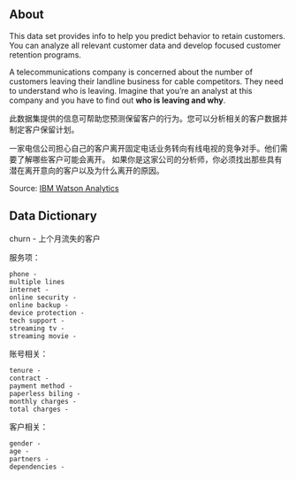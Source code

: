 ## About

This data set provides info to help you predict behavior to retain customers. You can analyze all relevant customer data and develop focused customer retention programs.

A telecommunications company is concerned about the number of customers leaving their landline business for cable competitors. They need to understand who is leaving. Imagine that you’re an analyst at this company and you have to find out **who is leaving and why**.

此数据集提供的信息可帮助您预测保留客户的行为。您可以分析相关的客户数据并制定客户保留计划。

一家电信公司担心自己的客户离开固定电话业务转向有线电视的竞争对手。他们需要了解哪些客户可能会离开。 如果你是这家公司的分析师，你必须找出那些具有潜在离开意向的客户以及为什么离开的原因。

Source: [IBM Watson Analytics](https://www.ibm.com/communities/analytics/watson-analytics-blog/predictive-insights-in-the-telco-customer-churn-data-set/)

## Data Dictionary

churn - 上个月流失的客户

服务项：

	phone - 
	multiple lines
	internet - 
	online security - 
	online backup - 
	device protection - 
	tech support - 
	streaming tv - 
	streaming movie -

账号相关：

	tenure - 
	contract -
	payment method - 
	paperless biling - 
	monthly charges - 
	total charges - 

客户相关：

	gender - 
	age - 
	partners -
	dependencies -